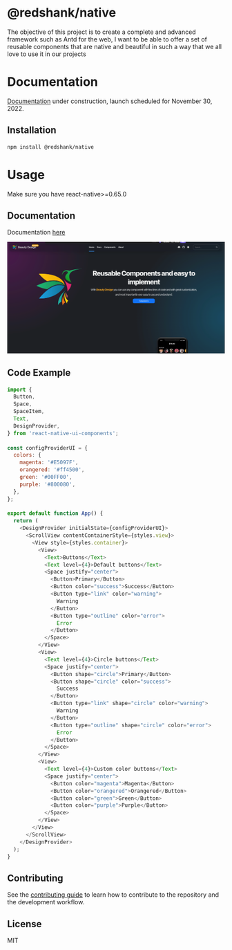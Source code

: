 # @redshank/native

The objective of this project is to create a complete and advanced framework such as Antd for the web, I want to be able to offer a set of reusable components that are native and beautiful in such a way that we all love to use it in our projects

# Documentation

[Documentation](https://www.redshank.app) under construction, launch scheduled for November 30, 2022.

## Installation

```sh
npm install @redshank/native
```

# Usage

Make sure you have react-native>=0.65.0

## Documentation

Documentation [here](https://redshank.app)

![img.png](img.png)

## Code Example

```js
import {
  Button,
  Space,
  SpaceItem,
  Text,
  DesignProvider,
} from 'react-native-ui-components';

const configProviderUI = {
  colors: {
    magenta: '#E5097F',
    orangered: '#ff4500',
    green: '#00FF00',
    purple: '#800080',
  },
};

export default function App() {
  return (
    <DesignProvider initialState={configProviderUI}>
      <ScrollView contentContainerStyle={styles.view}>
        <View style={styles.container}>
          <View>
            <Text>Buttons</Text>
            <Text level={4}>Default buttons</Text>
            <Space justify="center">
              <Button>Primary</Button>
              <Button color="success">Success</Button>
              <Button type="link" color="warning">
                Warning
              </Button>
              <Button type="outline" color="error">
                Error
              </Button>
            </Space>
          </View>
          <View>
            <Text level={4}>Circle buttons</Text>
            <Space justify="center">
              <Button shape="circle">Primary</Button>
              <Button shape="circle" color="success">
                Success
              </Button>
              <Button type="link" shape="circle" color="warning">
                Warning
              </Button>
              <Button type="outline" shape="circle" color="error">
                Error
              </Button>
            </Space>
          </View>
          <View>
            <Text level={4}>Custom color buttons</Text>
            <Space justify="center">
              <Button color="magenta">Magenta</Button>
              <Button color="orangered">Orangered</Button>
              <Button color="green">Green</Button>
              <Button color="purple">Purple</Button>
            </Space>
          </View>
        </View>
      </ScrollView>
    </DesignProvider>
  );
}
```

## Contributing

See the [contributing guide](CONTRIBUTING.md) to learn how to contribute to the repository and the development workflow.

## License

MIT
